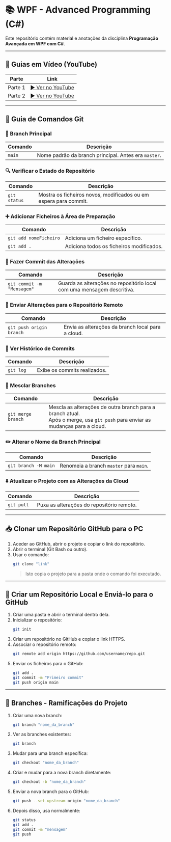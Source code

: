 ﻿# 📚 WPF - Advanced Programming (C#)

Este repositório contém material e anotações da disciplina **Programação Avançada em WPF com C#**.

---

## 🎥 Guias em Vídeo (YouTube)

| Parte | Link |
|-------|------|
| Parte 1 | [▶️ Ver no YouTube](https://www.youtube.com/watch?v=Ckig8H_h538&t=1153s) |
| Parte 2 | [▶️ Ver no YouTube](https://www.youtube.com/watch?v=o_ECnZ8zk_Q) |

---

## 🧭 Guia de Comandos Git

### 📌 Branch Principal
| Comando | Descrição |
|--------|-----------|
| `main` | Nome padrão da branch principal. Antes era `master`. |

### 🔍 Verificar o Estado do Repositório
| Comando | Descrição |
|--------|-----------|
| `git status` | Mostra os ficheiros novos, modificados ou em espera para commit. |

### ➕ Adicionar Ficheiros à Área de Preparação
| Comando | Descrição |
|--------|-----------|
| `git add nomeFicheiro` | Adiciona um ficheiro específico. |
| `git add .` | Adiciona todos os ficheiros modificados. |

### 💾 Fazer Commit das Alterações
| Comando | Descrição |
|--------|-----------|
| `git commit -m "Mensagem"` | Guarda as alterações no repositório local com uma mensagem descritiva. |

### 🚀 Enviar Alterações para o Repositório Remoto
| Comando | Descrição |
|--------|-----------|
| `git push origin branch` | Envia as alterações da branch local para a cloud. |

### 📜 Ver Histórico de Commits
| Comando | Descrição |
|--------|-----------|
| `git log` | Exibe os commits realizados. |

### 🔀 Mesclar Branches
| Comando | Descrição |
|--------|-----------|
| `git merge branch` | Mescla as alterações de outra branch para a branch atual. <br>Após o merge, usa `git push` para enviar as mudanças para a cloud. |

### ✏️ Alterar o Nome da Branch Principal
| Comando | Descrição |
|--------|-----------|
| `git branch -M main` | Renomeia a branch `master` para `main`. |

### ⬇️ Atualizar o Projeto com as Alterações da Cloud
| Comando | Descrição |
|--------|-----------|
| `git pull` | Puxa as alterações do repositório remoto. |

---

## 📥 Clonar um Repositório GitHub para o PC

1. Aceder ao GitHub, abrir o projeto e copiar o link do repositório.
2. Abrir o terminal (Git Bash ou outro).
3. Usar o comando:
   ```bash
   git clone "link"
   ```
   > Isto copia o projeto para a pasta onde o comando foi executado.

---

## 🚀 Criar um Repositório Local e Enviá-lo para o GitHub

1. Criar uma pasta e abrir o terminal dentro dela.
2. Inicializar o repositório:
   ```bash
   git init
   ```
3. Criar um repositório no GitHub e copiar o link HTTPS.
4. Associar o repositório remoto:
   ```bash
   git remote add origin https://github.com/username/repo.git
   ```
5. Enviar os ficheiros para o GitHub:
   ```bash
   git add .
   git commit -m "Primeiro commit"
   git push origin main
   ```

---

## 🌿 Branches - Ramificações do Projeto

1. Criar uma nova branch:
   ```bash
   git branch "nome_da_branch"
   ```
2. Ver as branches existentes:
   ```bash
   git branch
   ```
3. Mudar para uma branch específica:
   ```bash
   git checkout "nome_da_branch"
   ```
4. Criar e mudar para a nova branch diretamente:
   ```bash
   git checkout -b "nome_da_branch"
   ```
5. Enviar a nova branch para o GitHub:
   ```bash
   git push --set-upstream origin "nome_da_branch"
   ```
6. Depois disso, usa normalmente:
   ```bash
   git status
   git add .
   git commit -m "mensagem"
   git push
   ```